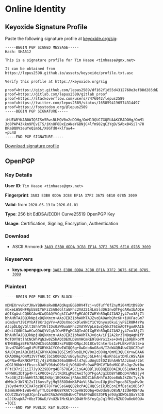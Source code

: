 <!---
Source code of @lepus2589's GitHub pages profile page
Copyright (C) 2023  Tim Haase

Except where otherwise noted, this document is licensed under a
[Creative Commons Attribution-ShareAlike 4.0 International License](https://creativecommons.org/licenses/by-sa/4.0/).
--->

# Online Identity #

## Keyoxide Signature Profile ##

Paste the following signature profile at [keyoxide.org/sig](https://keyoxide.org/sig):

```test
-----BEGIN PGP SIGNED MESSAGE-----
Hash: SHA512

This is a signature profile for Tim Haase <timhaase@gmx.net>

It can be obtained from https://lepus2598.github.io/assets/keyoxide/profile.txt.asc

Verify this profile at https://keyoxide.org/sig

proof=https://gist.github.com/lepus2589/df162f1d55d4312760e3ef88d285dd2b
proof=https://gitlab.com/lepus2589/gitlab_proof
proof=https://stackoverflow.com/users/7476042/lepus2589
proof=https://twitter.com/lepus2589/status/1658594196574314497
proof=https://fosstodon.org/@lepus2589
-----BEGIN PGP SIGNATURE-----

iHUEARYKAB0WIQSISm5RwsBLMQV0o2cDOHg/OmM13QUCZGQEUAAKCRADOHg/OmM1
3d8PAP43kkn9PEvITS/iKn8F8DxEzANeYGBNjC4lfm982qC3YgD/SAbx84Siln78
DRaBQOVzeuYeQimbL/X8GTd8+klfaw4=
=pL4U
-----END PGP SIGNATURE-----
```

[Download signature profile](./assets/keyoxide/profile.txt.asc)

## OpenPGP ##

### Key Details ###

__User ID__: `Tim Haase <timhaase@gmx.net>`

__Fingerprint__: `3A83 E3B0 0DDA 3CB8 EF1A 37F2 3675 6E10 0785 3009`

__Valid__: from `2020-05-13` to `2026-01-01`

__Type__: 256 bit EdDSA/ECDH Curve25519 OpenPGP Key

__Usage__: Certification, Signing, Encryption, Authentication

### Download ###

- ASCII Armored: [`3A83 E3B0 0DDA 3CB8 EF1A 37F2 3675 6E10 0785 3009`](./assets/pgp/3A83E3B00DDA3CB8EF1A37F236756E1007853009)

### Keyservers ###

- __keys.openpgp.org__: [`3A83 E3B0 0DDA 3CB8 EF1A 37F2 3675 6E10 0785 3009`](https://keys.openpgp.org/vks/v1/by-fingerprint/3A83E3B00DDA3CB8EF1A37F236756E1007853009)

### Plaintext ###

```text
-----BEGIN PGP PUBLIC KEY BLOCK-----

mDMEXrvvRxYJKwYBBAHaRw8BAQdAqxEGSORV4Tzj+vOTuff0fZnyMi04M1tD9BDr
mbxeLWS0HFRpbSBIYWFzZSA8dGltaGFhc2VAZ214Lm5ldD6InwQTFgoARwIbAQIe
AQIXgAsLCQ0KCAwHCwQDAQYVCgkICwMEFgMCAQIZARYhBDqD47AN2jy47xo38jZ1
bhAHhTAJBQJkNpixBQkKmcm+AAoJEDZ1bhAHhTAJZvoBAOWnbQhcKH+iUXFacGm7
sCmdyoYJ9IVYbAT8Kr2qVYv+AQDsXmodxDle9NCY1CYQnyosOkuijyPEIR8R4rPu
AJcpDLQgVGltIEhhYXNlIDx0aW0uaGFhc2VAYWVpLm1wZy5kZT6InAQTFgoARAIb
AQsLCQ0KCAwHCwQDAQYVCgkICwMEFgMCAQIeAQIXgBYhBDqD47AN2jy47xo38jZ1
bhAHhTAJBQJkNpjHBQkKmcm+AAoJEDZ1bhAHhTAJv0cA/iFj2A2kr3lN8qAgMIfP
MdTOVT8tlhCNCWhPqN2w0Z5hAQCOEXLDBmVHCmRE9lGHYo13xe+Dv9jLb9bhkoYM
6TM4BbgzBF678AQWCSsGAQQB2kcPAQEHQNpcJG18CwtCnterbs1vFLBKvVlktS+a
1bvd7GA9Gag8iPUEGBYKACYCGwIWIQQ6g+OwDdo8uO8aN/I2dW4QB4UwCQUCZDaY
9AUJCpnJAQCBdiAEGRYKAB0WIQSISm5RwsBLMQV0o2cDOHg/OmM13QUCXrvwBAAK
CRADOHg/OmM13V7fAQClbCSO0RQZ/sEGyhs2VgJSLH4nj4EaRhSiotDNlcHSvAEA
wQPNa+RaKNKhPTZj/4jiMS8n206aQ0Bw1l47qLuUAgUJEDZ1bhAHhTAJzAoA/2bt
zDGl96hWrtFbscs6JdFV96dsO95rXjVO6UX+Pc9wAP9MCVTN0oMXCiRsJgrZwt0u
PFtC97r2JLiI7JyO229DDrg4BF678EASCisGAQQBl1UBBQEBB0AE9L051eNAziRw
vPNW0i2bTgp4FrLkV0CQ+z/itRdXLgMBCAeIfgQYFgoAJgIbDBYhBDqD47AN2jy4
7xo38jZ1bhAHhTAJBQJkNpj1BQkKmcjFAAoJEDZ1bhAHhTAJQooBANJkZ8cTyx/h
dWMxJr3W7N1ZxI16ovsFyjMq585ODdmKAP4oVLSBwlnuIUpjHo7hpcaBC5yuMvOc
1Y8yd4rMX3IXA7gzBF678FYWCSsGAQQB2kcPAQEHQCScIkJbEonEMfBsjei0D5r7
hJmWsHFHIvWG+NnyTTLOiH4EGBYKACYCGyAWIQQ6g+OwDdo8uO8aN/I2dW4QB4Uw
CQUCZDaY9gUJCpnIrwAKCRA2dW4QB4UwCT09AP9WDGSZOFNjd9Ug3DWQLQ8xYSJD
x2JCKsqWA7+0bzTO6wD/VnU2NlMcKLWkQD4HfHSfnyCpJq1fMJzNZUD9u8eU0QU=
=lQIi
-----END PGP PUBLIC KEY BLOCK-----
```
